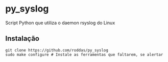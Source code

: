 # py_syslog
Script Python que utiliza o daemon rsyslog do Linux

## Instalação

```
git clone https://github.com/roddas/py_syslog
sudo make configure # Instale as ferramentas que faltarem, se alertar
```

